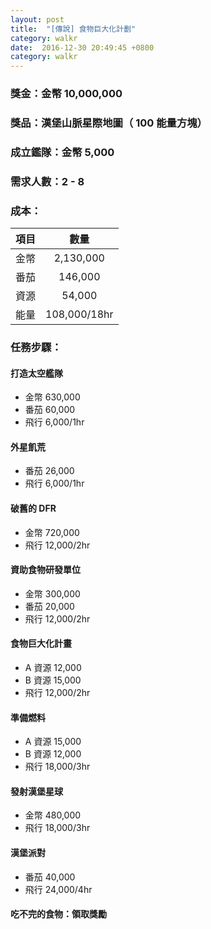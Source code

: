 ```yaml
---
layout: post
title:  "[傳說] 食物巨大化計劃"
category: walkr
date:  2016-12-30 20:49:45 +0800
category: walkr
---
```


### 獎金：金幣 10,000,000

### 獎品：漢堡山脈星際地圖（ 100 能量方塊）

### 成立鑑隊：金幣 5,000

### 需求人數：2 - 8

### 成本：

|  項目  |      數量      |
| :--: | :----------: |
|  金幣  |  2,130,000   |
|  番茄  |   146,000    |
|  資源  |   54,000    |
|  能量  | 108,000/18hr |

### 任務步驟：

#### **打造太空艦隊**
  - 金幣 630,000
  - 番茄 60,000
  - 飛行 6,000/1hr

#### **外星飢荒**
  - 番茄 26,000
  - 飛行 6,000/1hr

#### **破舊的 DFR**
  - 金幣 720,000
  - 飛行 12,000/2hr

#### **資助食物研發單位**
  - 金幣 300,000
  - 番茄 20,000
  - 飛行 12,000/2hr

#### **食物巨大化計畫**
  - A 資源 12,000
  - B 資源 15,000
  - 飛行 12,000/2hr

#### **準備燃料**
  - A 資源 15,000
  - B 資源 12,000
  - 飛行 18,000/3hr

#### **發射漢堡星球**
  - 金幣 480,000
  - 飛行 18,000/3hr

#### **漢堡派對**
  - 番茄 40,000
  - 飛行 24,000/4hr

#### **吃不完的食物：領取獎勵**
